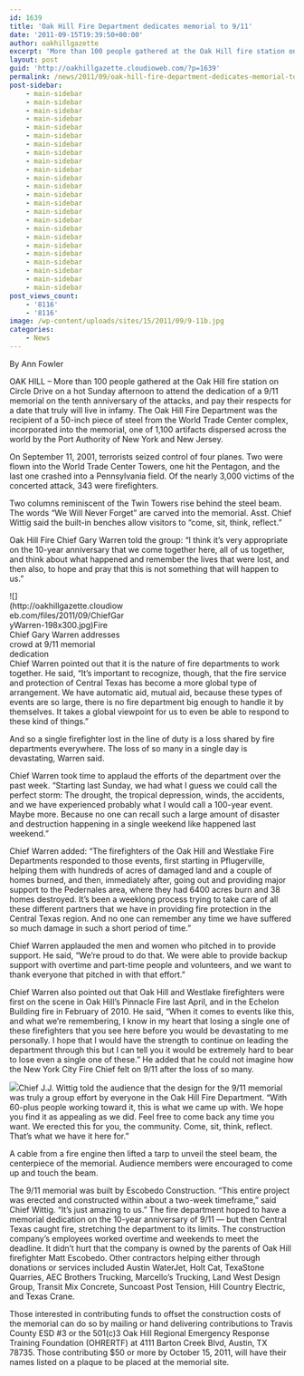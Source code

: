 ```yaml
---
id: 1639
title: 'Oak Hill Fire Department dedicates memorial to 9/11'
date: '2011-09-15T19:39:50+00:00'
author: oakhillgazette
excerpt: 'More than 100 people gathered at the Oak Hill fire station on Circle Drive on a hot Sunday afternoon to attend the dedication of a 9/11 memorial on the tenth anniversary of the attacks, and pay their respects for a date that truly will live in infamy. '
layout: post
guid: 'http://oakhillgazette.cloudioweb.com/?p=1639'
permalink: /news/2011/09/oak-hill-fire-department-dedicates-memorial-to-911/
post-sidebar:
    - main-sidebar
    - main-sidebar
    - main-sidebar
    - main-sidebar
    - main-sidebar
    - main-sidebar
    - main-sidebar
    - main-sidebar
    - main-sidebar
    - main-sidebar
    - main-sidebar
    - main-sidebar
    - main-sidebar
    - main-sidebar
    - main-sidebar
    - main-sidebar
    - main-sidebar
    - main-sidebar
    - main-sidebar
    - main-sidebar
    - main-sidebar
    - main-sidebar
    - main-sidebar
    - main-sidebar
post_views_count:
    - '8116'
    - '8116'
image: /wp-content/uploads/sites/15/2011/09/9-11b.jpg
categories:
    - News
---
```


By Ann Fowler

OAK HILL – More than 100 people gathered at the Oak Hill fire station on Circle Drive on a hot Sunday afternoon to attend the dedication of a 9/11 memorial on the tenth anniversary of the attacks, and pay their respects for a date that truly will live in infamy. The Oak Hill Fire Department was the recipient of a 50-inch piece of steel from the World Trade Center complex, incorporated into the memorial, one of 1,100 artifacts dispersed across the world by the Port Authority of New York and New Jersey.

On September 11, 2001, terrorists seized control of four planes. Two were flown into the World Trade Center Towers, one hit the Pentagon, and the last one crashed into a Pennsylvania field. Of the nearly 3,000 victims of the concerted attack, 343 were firefighters.

Two columns reminiscent of the Twin Towers rise behind the steel beam. The words “We Will Never Forget” are carved into the memorial. Asst. Chief Wittig said the built-in benches allow visitors to “come, sit, think, reflect.”

Oak Hill Fire Chief Gary Warren told the group: “I think it’s very appropriate on the 10-year anniversary that we come together here, all of us together, and think about what happened and remember the lives that were lost, and then also, to hope and pray that this is not something that will happen to us.”

<div class="wp-caption alignright" id="attachment_1644" style="width: 208px">![](http://oakhillgazette.cloudioweb.com/files/2011/09/ChiefGaryWarren-198x300.jpg)Fire Chief Gary Warren addresses crowd at 9/11 memorial dedication

</div>Chief Warren pointed out that it is the nature of fire departments to work together. He said, “It’s important to recognize, though, that the fire service and protection of Central Texas has become a more global type of arrangement. We have automatic aid, mutual aid, because these types of events are so large, there is no fire department big enough to handle it by themselves. It takes a global viewpoint for us to even be able to respond to these kind of things.”

And so a single firefighter lost in the line of duty is a loss shared by fire departments everywhere. The loss of so many in a single day is devastating, Warren said.

Chief Warren took time to applaud the efforts of the department over the past week. “Starting last Sunday, we had what I guess we could call the perfect storm: The drought, the tropical depression, winds, the accidents, and we have experienced probably what I would call a 100-year event. Maybe more. Because no one can recall such a large amount of disaster and destruction happening in a single weekend like happened last weekend.”

Chief Warren added: “The firefighters of the Oak Hill and Westlake Fire Departments responded to those events, first starting in Pflugerville, helping them with hundreds of acres of damaged land and a couple of homes burned, and then, immediately after, going out and providing major support to the Pedernales area, where they had 6400 acres burn and 38 homes destroyed. It’s been a weeklong process trying to take care of all these different partners that we have in providing fire protection in the Central Texas region. And no one can remember any time we have suffered so much damage in such a short period of time.”

Chief Warren applauded the men and women who pitched in to provide support. He said, “We’re proud to do that. We were able to provide backup support with overtime and part-time people and volunteers, and we want to thank everyone that pitched in with that effort.”

Chief Warren also pointed out that Oak Hill and Westlake firefighters were first on the scene in Oak Hill’s Pinnacle Fire last April, and in the Echelon Building fire in February of 2010. He said, “When it comes to events like this, and what we’re remembering, I know in my heart that losing a single one of these firefighters that you see here before you would be devastating to me personally. I hope that I would have the strength to continue on leading the department through this but I can tell you it would be extremely hard to bear to lose even a single one of these.” He added that he could not imagine how the New York City Fire Chief felt on 9/11 after the loss of so many.

![](http://oakhillgazette.cloudioweb.com/files/2011/09/9-11-JJ_Addresses_Crowd-IMG_2555-300x225.jpg)Chief J.J. Wittig told the audience that the design for the 9/11 memorial was truly a group effort by everyone in the Oak Hill Fire Department. “With 60-plus people working toward it, this is what we came up with. We hope you find it as appealing as we did. Feel free to come back any time you want. We erected this for you, the community. Come, sit, think, reflect. That’s what we have it here for.”

A cable from a fire engine then lifted a tarp to unveil the steel beam, the centerpiece of the memorial. Audience members were encouraged to come up and touch the beam.

The 9/11 memorial was built by Escobedo Construction. “This entire project was erected and constructed within about a two-week timeframe,” said Chief Wittig. “It’s just amazing to us.” The fire department hoped to have a memorial dedication on the 10-year anniversary of 9/11 — but then Central Texas caught fire, stretching the department to its limits. The construction company’s employees worked overtime and weekends to meet the deadline. It didn’t hurt that the company is owned by the parents of Oak Hill firefighter Matt Escobedo. Other contractors helping either through donations or services included Austin WaterJet, Holt Cat, TexaStone Quarries, AEC Brothers Trucking, Marcello’s Trucking, Land West Design Group, Transit Mix Concrete, Suncoast Post Tension, Hill Country Electric, and Texas Crane.

Those interested in contributing funds to offset the construction costs of the memorial can do so by mailing or hand delivering contributions to Travis County ESD #3 or the 501(c)3 Oak Hill Regional Emergency Response Training Foundation (OHRERTF) at 4111 Barton Creek Blvd, Austin, TX 78735. Those contributing $50 or more by October 15, 2011, will have their names listed on a plaque to be placed at the memorial site.